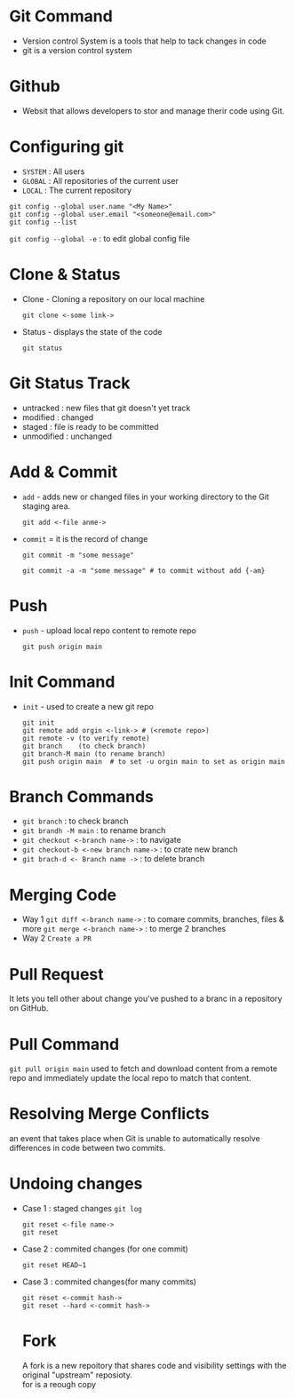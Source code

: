 # Git Command
- Version control System is a tools that help to tack changes in code
- git is a version control system
# Github
- Websit that allows developers to stor and manage therir code using Git.
#
# Configuring git
- `SYSTEM` : All users
- `GLOBAL` : All repositories of the current user
- `LOCAL`  : The current repository
```
git config --global user.name "<My Name>"
git config --global user.email "<someone@email.com>"
git config --list
```
`git config --global -e` : to edit global config file

# Clone & Status
- Clone - Cloning a repository on our local machine
  ```
  git clone <-some link->
  ```
- Status - displays the state of the code
  ```
  git status
  ```
# Git Status Track
- untracked : new files that git doesn't yet track
- modified  : changed
- staged    : file is ready to be committed
- unmodified : unchanged

# Add & Commit

- `add` - adds new or changed files in your working directory to the Git staging area.
  ```
  git add <-file anme->
  ```
- `commit` = it is the record of change
  ```
  git commit -m "some message"
  
  git commit -a -m "some message" # to commit without add {-am}
  ```
# Push 

- `push` - upload local repo content to remote repo
  ```
  git push origin main
  ```
#
# Init Command 

- `init` - used to create a new git repo
  ```
  git init
  git remote add orgin <-link-> # (<remote repo>)
  git remote -v (to verify remote)
  git branch    (to check branch)
  git branch-M main (to rename branch)
  git push origin main  # to set -u orgin main to set as origin main
  ```
#
# Branch Commands
- `git branch` : to check branch
- `git brandh -M main` : to rename branch
- `git checkout <-branch name->` : to navigate
- `git checkout-b <-new branch name->` : to crate new branch
- `git brach-d <- Branch name ->` : to delete branch
  
# Merging Code
- Way 1
  `git diff <-branch name->` : to comare commits, branches, files & more
  `git merge <-branch name->` : to merge 2 branches
- Way 2
  `Create a PR`
  
# Pull Request
It lets you tell other about change you've pushed to a branc in a repository on GitHub.

# Pull Command 
`git pull origin main`
used to fetch and download content from a remote repo and immediately update the local repo to match that content.

# Resolving Merge Conflicts
an event that takes place when Git is unable to automatically resolve differences in code between two commits.
#
# Undoing changes
- Case 1 : staged changes
  `git log`
  ```
  git reset <-file name->
  git reset
  ```
- Case 2 : commited changes (for one commit)
  ```
  git reset HEAD~1
  ```
- Case 3 : commited changes(for many commits)
  ```
  git reset <-commit hash->
  git reset --hard <-commit hash->
  ```
  #
  # Fork
  A fork is a new repoitory that shares code and visibility settings with the original "upstream" reposioty.<br>
  for is a reough copy
   
